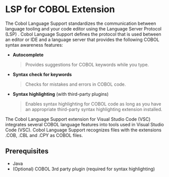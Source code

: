 # LSP for COBOL Extension
The Cobol Language Support standardizes the communication between language tooling and your code editor using the Language Server Protocol (LSP) . Cobol Language Support defines the protocol that is used between an editor or IDE and a language server that provides the following COBOL syntax awareness features:

- **Autocomplete**
	> Provides suggestions for COBOL keywords while you type.
- **Syntax check for keywords**
	> Checks for mistakes and errors in COBOL code.
- **Syntax highlighting** (with third-party plugins)
	> Enables syntax highlighting for COBOL code as long as you have an appropriate third-party syntax highlighting extension installed.

The Cobol Language Support  extension for Visual Studio Code (VSC) integrates several COBOL language features into tools used in Visual Studio Code (VSC). Cobol Language Support  recognizes files with the extensions .COB, .CBL and .CPY as COBOL files.

## Prerequisites

- Java
- (Optional) COBOL 3rd party plugin (required for syntax highlighting)
